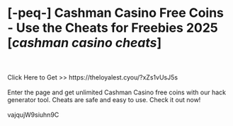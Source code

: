 # [-peq-] Cashman Casino Free Coins - Use the Cheats for Freebies 2025 [*cashman casino cheats*]
<br>
<br>Click Here to Get >> https://theloyalest.cyou/?xZs1vUsJ5s
<br>
<br>Enter the page and get unlimited Cashman Casino free coins with our hack generator tool. Cheats are safe and easy to use. Check it out now!
<br>
<br>vajqujW9siuhn9C

